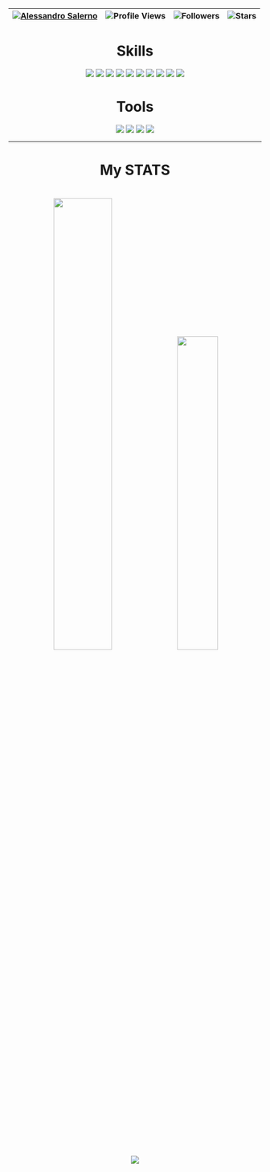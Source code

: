 | [![Alessandro Salerno](https://img.shields.io/badge/ALESSANDRO-SALERNO-<COLOR>.svg)](https://shields.io/) | ![Profile Views](https://komarev.com/ghpvc/?username=Alessandro-Salerno&color=green) | ![Followers](https://img.shields.io/github/followers/Alessandro-Salerno) | ![Stars](https://img.shields.io/github/stars/Alessandro-Salerno?label=Profile%20Stars&logo=Profile%20stars&logoColor=g) |
--| --| --| --|


<h1 align="center">Skills</h1>
<div align="center">
  <img src="https://img.shields.io/badge/C/C++%20-%23323330.svg?&style=for-the-badge&logo=cplusplus&logoColor=#00599C"/>
  <img src="https://img.shields.io/badge/assembly-%23ED8B00.svg?&style=for-the-badge&logo=automatic&logoColor=white"/>
  <img src="https://img.shields.io/badge/python%20-%2343853D.svg?&style=for-the-badge&logo=python&logoColor=white"/>
  <img src="https://img.shields.io/badge/c-sharp%20-%2343853D.svg?&style=for-the-badge&logo=c-sharp&logoColor=white"/>
  <img src="https://img.shields.io/badge/java-%23ED8B00.svg?style=for-the-badge&logo=java&logoColor=white"/>
  
  <img src="https://img.shields.io/badge/HTML5-E34F26?style=for-the-badge&logo=html5&logoColor=white"/>
  <img src="https://img.shields.io/badge/CSS3-1572B6?style=for-the-badge&logo=css3&logoColor=white"/>
  <img src="https://img.shields.io/badge/Markdown-000000?style=for-the-badge&logo=markdown&logoColor=white"/>
  <img src="https://img.shields.io/badge/git%20-%FCC624.svg?&style=for-the-badge&logo=git&logoColor=white"/>
  <img src="https://img.shields.io/badge/github%20-%23121011.svg?&style=for-the-badge&logo=github&logoColor=white"/>
</div>

<h1 align="center">Tools</h1>
<div align="center">
  <img src="https://img.shields.io/static/v1?label=OS&message=macOS Windows Linux&color=blue&logo=artix-linux&style=for-the-badge&logoColor=white">
  <img src="https://img.shields.io/static/v1?label=Shell&message=ZSH&color=black&logo=powershell&style=for-the-badge&logoColor=white">
  <img src="https://img.shields.io/static/v1?&label=EDITOR&message=VS CODE&color=purple&logo=visual-studio&style=for-the-badge&logoColor=light%20blue">
  <img src="https://img.shields.io/static/v1?&label=Browser&message=Firefox&color=blue&logo=firefox&style=for-the-badge&logoColor=yellow">
</div>

---

<h1 align="center">My STATS<h1>
<div align="center">
  <img src="https://github-readme-streak-stats.herokuapp.com/?user=Alessandro-Salerno&theme=dark&hide_border=falsehttps://github-readme-streak-stats.herokuapp.com/?user=Alessandro-Salerno&theme=dark&hide_border=false" width="48%">

  <img src="https://github-readme-stats.vercel.app/api/top-langs/?username=Alessandro-Salerno&theme=dark&hide_border=false&include_all_commits=true&count_private=true&layout=compact" width="40%">
  <br><br>
  <img src="https://github-profile-trophy.vercel.app/?username=Alessandro-Salerno">
</div>

